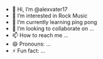 - 👋 Hi, I’m @alexvater17
- 👀 I’m interested in Rock Music
- 🌱 I’m currently learning ping pong
- 💞️ I’m looking to collaborate on ...
- 📫 How to reach me ...
- 😄 Pronouns: ...
- ⚡ Fun fact: ...

<!---
alexvater17/alexvater17 is a ✨ special ✨ repository because its `README.md` (this file) appears on your GitHub profile.
You can click the Preview link to take a look at your changes.
--->
